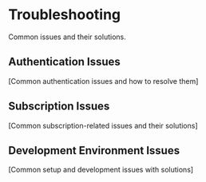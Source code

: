 # Troubleshooting

Common issues and their solutions.

## Authentication Issues

[Common authentication issues and how to resolve them]

## Subscription Issues

[Common subscription-related issues and their solutions]

## Development Environment Issues

[Common setup and development issues with solutions]
